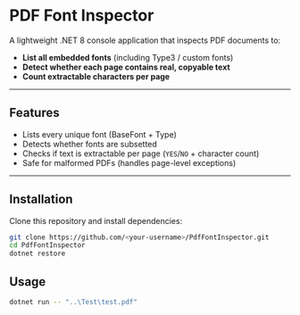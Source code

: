 # PDF Font Inspector

A lightweight .NET 8 console application that inspects PDF documents to:
- **List all embedded fonts** (including Type3 / custom fonts)
- **Detect whether each page contains real, copyable text**
- **Count extractable characters per page**

---

## Features

- Lists every unique font (BaseFont + Type)
- Detects whether fonts are subsetted
- Checks if text is extractable per page (`YES`/`NO` + character count)
- Safe for malformed PDFs (handles page-level exceptions)

---

## Installation

Clone this repository and install dependencies:

```bash
git clone https://github.com/<your-username>/PdfFontInspector.git
cd PdfFontInspector
dotnet restore
```
## Usage

```bash
dotnet run -- "..\Test\test.pdf"

